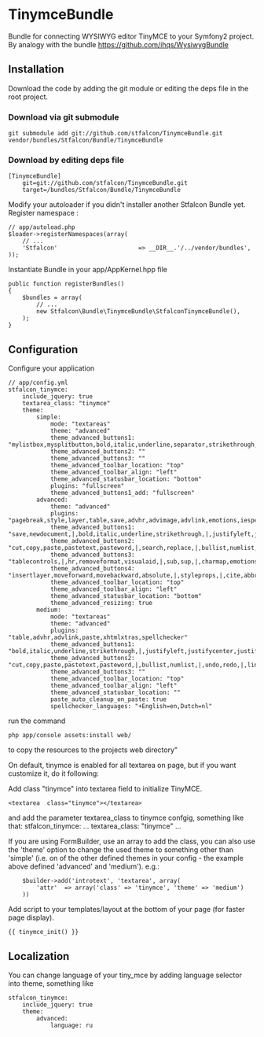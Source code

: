 # TinymceBundle

Bundle for connecting WYSIWYG editor TinyMCE to your Symfony2 project.
By analogy with the bundle https://github.com/ihqs/WysiwygBundle

## Installation

Download the code by adding the git module or editing the deps file in the root project.

### Download via git submodule

    git submodule add git://github.com/stfalcon/TinymceBundle.git vendor/bundles/Stfalcon/Bundle/TinymceBundle

### Download by editing deps file

    [TinymceBundle]
        git=git://github.com/stfalcon/TinymceBundle.git
        target=/bundles/Stfalcon/Bundle/TinymceBundle


Modify your autoloader if you didn't installer another Stfalcon Bundle yet.
Register namespace :

    // app/autoload.php
    $loader->registerNamespaces(array(
        // ...
        'Stfalcon'                       => __DIR__.'/../vendor/bundles',
    ));

Instantiate Bundle in your app/AppKernel.hpp file

    public function registerBundles()
    {
        $bundles = array(
            // ...
            new Stfalcon\Bundle\TinymceBundle\StfalconTinymceBundle(),
        );
    }

## Configuration

Configure your application

    // app/config.yml
    stfalcon_tinymce:
        include_jquery: true
        textarea_class: "tinymce"
        theme:
            simple:
                mode: "textareas"
                theme: "advanced"
                theme_advanced_buttons1: "mylistbox,mysplitbutton,bold,italic,underline,separator,strikethrough,justifyleft,justifycenter,justifyright,justifyfull,bullist,numlist,undo,redo,link,unlink"
                theme_advanced_buttons2: ""
                theme_advanced_buttons3: ""
                theme_advanced_toolbar_location: "top"
                theme_advanced_toolbar_align: "left"
                theme_advanced_statusbar_location: "bottom"
                plugins: "fullscreen"
                theme_advanced_buttons1_add: "fullscreen"
            advanced:
                theme: "advanced"
                plugins: "pagebreak,style,layer,table,save,advhr,advimage,advlink,emotions,iespell,inlinepopups,insertdatetime,preview,media,searchreplace,print,contextmenu,paste,directionality,fullscreen,noneditable,visualchars,nonbreaking,xhtmlxtras,template"
                theme_advanced_buttons1: "save,newdocument,|,bold,italic,underline,strikethrough,|,justifyleft,justifycenter,justifyright,justifyfull,styleselect,formatselect,fontselect,fontsizeselect"
                theme_advanced_buttons2: "cut,copy,paste,pastetext,pasteword,|,search,replace,|,bullist,numlist,|,outdent,indent,blockquote,|,undo,redo,|,link,unlink,anchor,image,cleanup,help,code,|,insertdate,inserttime,preview,|,forecolor,backcolor"
                theme_advanced_buttons3: "tablecontrols,|,hr,removeformat,visualaid,|,sub,sup,|,charmap,emotions,iespell,media,advhr,|,print,|,ltr,rtl,|,fullscreen"
                theme_advanced_buttons4: "insertlayer,moveforward,movebackward,absolute,|,styleprops,|,cite,abbr,acronym,del,ins,attribs,|,visualchars,nonbreaking,template,pagebreak"
                theme_advanced_toolbar_location: "top"
                theme_advanced_toolbar_align: "left"
                theme_advanced_statusbar_location: "bottom"
                theme_advanced_resizing: true
            medium:
                mode: "textareas"
                theme: "advanced"
                plugins: "table,advhr,advlink,paste,xhtmlxtras,spellchecker"
                theme_advanced_buttons1: "bold,italic,underline,strikethrough,|,justifyleft,justifycenter,justifyright,justifyfull,|,forecolor,backcolor,|,hr,removeformat,|,sub,sup,|,spellchecker"
                theme_advanced_buttons2: "cut,copy,paste,pastetext,pasteword,|,bullist,numlist,|,undo,redo,|,link,unlink,anchor,cleanup,code,|,tablecontrols"
                theme_advanced_buttons3: ""
                theme_advanced_toolbar_location: "top"
                theme_advanced_toolbar_align: "left"
                theme_advanced_statusbar_location: ""
                paste_auto_cleanup_on_paste: true
                spellchecker_languages: "+English=en,Dutch=nl"

run the command

    php app/console assets:install web/

to copy the resources to the projects web directory"

On default, tinymce is enabled for all textarea on page, but if you want customize it, do it following:
 
Add class "tinymce" into textarea field to initialize TinyMCE.

    <textarea  class="tinymce"></textarea>

and add the parameter textarea_class to tinymce confgig, something like that:
	stfalcon_tinymce:
			...
		    textarea_class: "tinymce"
			...
	
If you are using FormBuilder, use an array to add the class, you can also use the 'theme' option to change the
used theme to something other than 'simple' (i.e. on of the other defined themes in your config - the example above
defined 'advanced' and 'medium').  e.g.:

        $builder->add('introtext', 'textarea', array(
            'attr'  => array('class' => 'tinymce', 'theme' => 'medium')
        ))

Add script to your templates/layout at the bottom of your page (for faster page display).

    {{ tinymce_init() }}

## Localization

You can change language of your tiny_mce by adding language selector into theme, something like

    stfalcon_tinymce:
        include_jquery: true
        theme:
            advanced:
                language: ru
